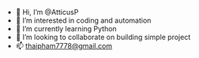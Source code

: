 - 👋 Hi, I’m @AtticusP
- 👀 I’m interested in coding and automation
- 🌱 I’m currently learning Python
- 💞️ I’m looking to collaborate on building simple project
- 📫 thaipham7778@gmail.com

<!---
AtticusPham/AtticusPham is a ✨ special ✨ repository because its `README.md` (this file) appears on your GitHub profile.
You can click the Preview link to take a look at your changes.
--->
